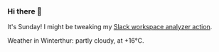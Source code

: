 ### Hi there :wave:

It's Sunday! I might be tweaking my [Slack workspace analyzer action](https://github.com/bewuethr/slack-analyzer).

Weather in Winterthur: partly cloudy, at +16°C.
